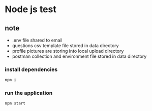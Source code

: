 # Node js test

## note
- .env file shared to email
- questions csv template file stored in data directory
- profile pictures are storing into local upload directory
- postman collection and environment file stored in data directory

### install dependencies
```bash
npm i
```

### run the application
```bash
npm start
```